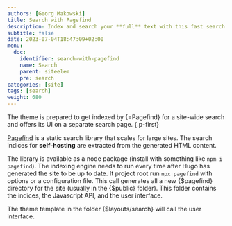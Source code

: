 ```yaml
---
authors: [Georg Makowski]
title: Search with Pagefind
description: Index and search your **full** text with this fast search library
subtitle: false
date: 2023-07-04T18:47:09+02:00 
menu:
  doc:
    identifier: search-with-pagefind 
    name: Search
    parent: siteelem
    pre: search
categories: [site]
tags: [search]
weight: 680
---
```


The theme is prepared to get indexed by {=Pagefind} for a site-wide search and offers its UI on a separate search page.
{.p-first}
<!--more-->

[Pagefind](https://pagefind.app) is a static search library that scales for large sites. The search indices for **self-hosting** are extracted from the generated HTML content.

The library is available as a node package (install with something like `npm i pagefind`). The indexing engine needs to run every time after Hugo has generated the site to be up to date. It project root run `npx pagefind` with options or a configuration file. This call generates all a new {$pagefind} directory for the site (usually in the {$public} folder). This folder contains the indices, the Javascript API, and the user interface.

The theme template in the folder {$layouts/search} will call the user interface.
